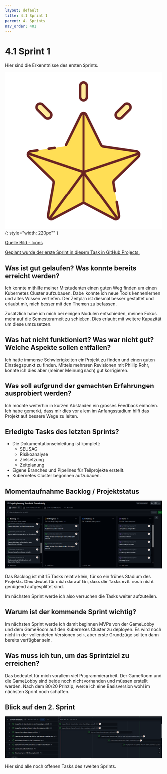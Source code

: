 ```yaml
---
layout: default
title: 4.1 Sprint 1
parent: 4. Sprints
nav_order: 401
---
```


# 4.1 Sprint 1

Hier sind die Erkenntnisse des ersten Sprints.

![Star](../ressources/icons/star.png){: style="width: 220px"" }

[Quelle Bild - Icons](../anhang/600-quellen.html#64-icons)

[Geplant wurde der erste Sprint in diesem Task in GitHub Projects.](https://github.com/Euthal02/SemArb4_GameLobby/issues/17)

## Was ist gut gelaufen? Was konnte bereits erreicht werden?

Ich konnte mithilfe meiner Mitstudenten einen guten Weg finden um einen Kubernetes Cluster aufzubauen. Dabei konnte ich neue Tools kennenlernen und altes Wissen vertiefen. Der Zeitplan ist diesmal besser gestaltet und erlaubt mir, mich besser mit den Themen zu befassen.

Zusätzlich habe ich mich bei einigen Modulen entschieden, meinen Fokus mehr auf die Semesterarneit zu schieben. Dies erlaubt mit weitere Kapazität um diese umzusetzen.

## Was hat nicht funktioniert? Was war nicht gut? Welche Aspekte sollen entfallen?

Ich hatte immense Schwierigkeiten ein Projekt zu finden und einen guten Einstiegspunkt zu finden. Mittels mehreren Revisionen mit Phillip Rohr, konnte ich dies aber (meiner Meinung nach) gut korrigieren.

## Was soll aufgrund der gemachten Erfahrungen ausprobiert werden?

Ich möchte weiterhin in kurzen Abständen ein grosses Feedback einholen. Ich habe gemerkt, dass mir dies vor allem im Anfangsstadium hilft das Projekt auf bessere Wege zu leiten.

## Erledigte Tasks des letzten Sprints?

- Die Dokumentationseinleitung ist komplett:
  - SEUSAG
  - Risikoanalyse
  - Zielsetzung
  - Zeitplanung
- Eigene Branches und Pipelines für Teilprojekte erstellt.
- Kubernetes Cluster begonnen aufzubauen.

## Momentaufnahme Backlog / Projektstatus

![Backlog](../ressources/images/projektmanagement/backlog1.PNG)

Das Backlog ist mit 15 Tasks relativ klein, für so ein frühes Stadium des Projekts. Dies deutet für mich darauf hin, dass die Tasks evtl. noch nicht genügend aufgesplittet sind.

Im nächsten Sprint werde ich also versuchen die Tasks weiter aufzuteilen.

## Warum ist der kommende Sprint wichtig?

Im nächsten Sprint werde ich damit beginnen MVPs von der GameLobby und dem GameRoom auf den Kubernetes Cluster zu deployen. Es wird noch nicht in der vollendeten Versionen sein, aber erste Grundzüge sollten dann bereits verfügbar sein.

## Was muss ich tun, um das Sprintziel zu erreichen?

Das bedeutet für mich vorallem viel Programmierarbeit. Der GameRoom und die GameLobby sind beide noch nicht vorhanden und müssen erstellt werden. Nach dem 80/20 Prinzip, werde ich eine Basisversion wohl im nächsten Sprint noch schaffen.

## Blick auf den 2. Sprint

![Sprint 2 - Vorrausblick](../ressources/images/projektmanagement/sprint2_vorrausblick.PNG)

Hier sind alle noch offenen Tasks des zweiten Sprints.

